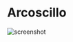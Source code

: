 Arcoscillo
==========
![screenshot](https://raw.githubusercontent.com/karlerikjonatan/arcoscillo/master/screenshot.png)
